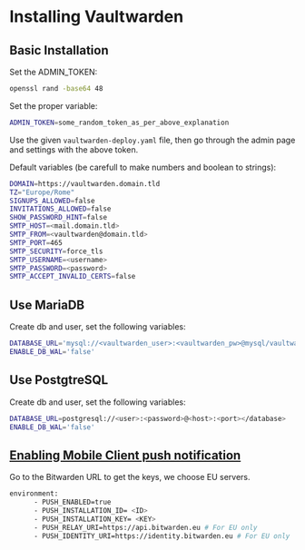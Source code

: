 # Installing Vaultwarden

## Basic Installation

Set the ADMIN_TOKEN:

```bash
openssl rand -base64 48
```

Set the proper variable:

```bash
ADMIN_TOKEN=some_random_token_as_per_above_explanation
```

Use the given `vaultwarden-deploy.yaml` file, then go through the admin page and settings with the above token.

Default variables (be carefull to make numbers and boolean to strings):

```bash
DOMAIN=https://vaultwarden.domain.tld
TZ="Europe/Rome"
SIGNUPS_ALLOWED=false
INVITATIONS_ALLOWED=false
SHOW_PASSWORD_HINT=false
SMTP_HOST=<mail.domain.tld>
SMTP_FROM=<vaultwarden@domain.tld>
SMTP_PORT=465
SMTP_SECURITY=force_tls
SMTP_USERNAME=<username>
SMTP_PASSWORD=<password>
SMTP_ACCEPT_INVALID_CERTS=false
```

## Use MariaDB

Create db and user, set the following variables:

```bash
DATABASE_URL='mysql://<vaultwarden_user>:<vaultwarden_pw>@mysql/vaultwarden'
ENABLE_DB_WAL='false'
```

## Use PostgtreSQL

Create db and user, set the following variables:

```bash
DATABASE_URL=postgresql://<user>:<password>@<host>:<port></database>
ENABLE_DB_WAL='false'
```

## [Enabling Mobile Client push notification](https://github.com/dani-garcia/vaultwarden/wiki/Enabling-Mobile-Client-push-notification)

Go to the Bitwarden URL to get the keys, we choose EU servers.

```bash
environment:
      - PUSH_ENABLED=true
      - PUSH_INSTALLATION_ID= <ID>
      - PUSH_INSTALLATION_KEY= <KEY>
      - PUSH_RELAY_URI=https://api.bitwarden.eu # For EU only
      - PUSH_IDENTITY_URI=https://identity.bitwarden.eu # For EU only
```
